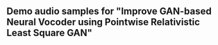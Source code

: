## Demo audio samples for "Improve GAN-based Neural Vocoder using Pointwise Relativistic Least Square GAN"
